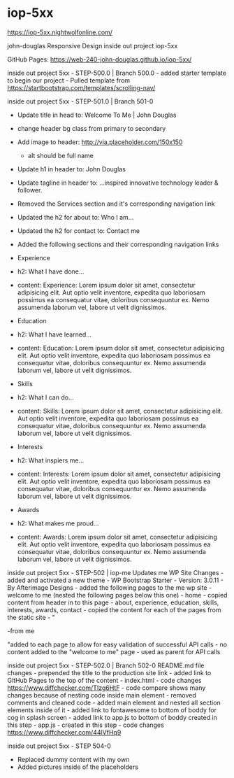 # iop-5xx

https://iop-5xx.nightwolfonline.com/

john-douglas Responsive Design inside out project iop-5xx

GitHub Pages: https://web-240-john-douglas.github.io/iop-5xx/

inside out project 5xx - STEP-500.0 | Branch 500.0
	- added starter template to begin our project
	- Pulled template from https://startbootstrap.com/templates/scrolling-nav/ 
	
inside out project 5xx - STEP-501.0 | Branch 501-0

 - Update title in head to: Welcome To Me | John Douglas

 - change header bg class from primary to secondary

 - Add image to header: http://via.placeholder.com/150x150

   - alt should be full name
 
 - Update h1 in header to: John Douglas

 - Update tagline in header to: ...inspired innovative technology leader & follower.

 - Removed the Services section and it's corresponding navigation link

 - Updated the h2 for about to: Who I am...

 - Updated the h2 for contact to: Contact me

 - Added the following sections and their corresponding navigation links

  - Experience
   - h2: What I have done...
   - content: Experience: Lorem ipsum dolor sit amet, consectetur adipisicing elit. Aut optio velit inventore, expedita quo laboriosam possimus ea consequatur vitae, doloribus consequuntur ex. Nemo assumenda laborum vel, labore ut velit dignissimos. 
  - Education
   - h2: What I have learned...
   - content: Education: Lorem ipsum dolor sit amet, consectetur adipisicing elit. Aut optio velit inventore, expedita quo laboriosam possimus ea consequatur vitae, doloribus consequuntur ex. Nemo assumenda laborum vel, labore ut velit dignissimos.
  - Skills
   - h2: What I can do...
   - content: Skills: Lorem ipsum dolor sit amet, consectetur adipisicing elit. Aut optio velit inventore, expedita quo laboriosam possimus ea consequatur vitae, doloribus consequuntur ex. Nemo assumenda laborum vel, labore ut velit dignissimos.
  - Interests
   - h2: What inspiers me...
   - content: Interests: Lorem ipsum dolor sit amet, consectetur adipisicing elit. Aut optio velit inventore, expedita quo laboriosam possimus ea consequatur vitae, doloribus consequuntur ex. Nemo assumenda laborum vel, labore ut velit dignissimos.
  - Awards
   - h2: What makes me proud...
   - content: Awards: Lorem ipsum dolor sit amet, consectetur adipisicing elit. Aut optio velit inventore, expedita quo laboriosam possimus ea consequatur vitae, doloribus consequuntur ex. Nemo assumenda laborum vel, labore ut velit dignissimos.
   
   
   inside out project 5xx - STEP-502 | iop-me Updates me WP Site Changes - added and activated a new theme - WP Bootstrap Starter - Version: 3.0.11 - By Afterimage Designs - added the following pages to the me wp site - welcome to me (nested the following pages below this one) - home - copied content from header in to this page - about, experience, education, skills, interests, awards, contact - copied the content for each of the pages from the static site - "

   -from me

"added to each page to allow for easy validation of successful API calls - no content added to the "welcome to me" page - used as parent for API calls

inside out project 5xx - STEP-502.0 | Branch 502-0 README.md file changes - prepended the title to the production site link - added link to GitHub Pages to the top of the content - index.html - code changes https://www.diffchecker.com/TIzg6HtF - code compare shows many changes because of nesting code inside main element - removed comments and cleaned code - added main element and nested all section elements inside of it - added link to fontawesome to bottom of boddy for cog in splash screen - added link to app.js to bottom of boddy created in this step - app.js - created in this step - code changes https://www.diffchecker.com/44lVfHq9

inside out project 5xx - STEP 504-0

- Replaced dummy content with my own 
- Added pictures inside of the placeholders 







